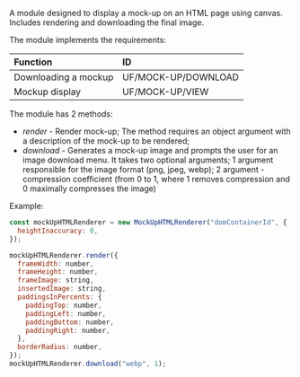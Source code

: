 A module designed to display a mock-up on an HTML page using canvas. Includes rendering and downloading the final image.

The module implements the requirements:

| Function             | ID                  |
| :------------------- | :------------------ |
| Downloading a mockup | UF/MOCK-UP/DOWNLOAD |
| Mockup display       | UF/MOCK-UP/VIEW     |

The module has 2 methods:

- _render_ - Render mock-up; The method requires an object argument with a description of the mock-up to be rendered;
- _download_ - Generates a mock-up image and prompts the user for an image download menu. It takes two optional arguments; 1 argument responsible for the image format (png, jpeg, webp); 2 argument - compression coefficient (from 0 to 1, where 1 removes compression and 0 maximally compresses the image)

Example:

```js
const mockUpHTMLRenderer = new MockUpHTMLRenderer("domContainerId", {
  heightInaccuracy: 0,
});

mockUpHTMLRenderer.render({
  frameWidth: number,
  frameHeight: number,
  frameImage: string,
  insertedImage: string,
  paddingsInPercents: {
    paddingTop: number,
    paddingLeft: number,
    paddingBottom: number,
    paddingRight: number,
  },
  borderRadius: number,
});
mockUpHTMLRenderer.download("webp", 1);
```

